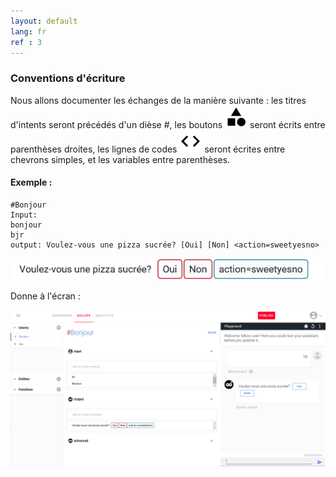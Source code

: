 ```yaml
---
layout: default
lang: fr
ref : 3
---
```


### Conventions d'écriture

Nous allons documenter les échanges de la manière suivante : les titres d'intents seront précédés d'un dièse #, les boutons ![image](/assets/images/category.png) seront écrits entre parenthèses droites, les lignes de codes ![image](/assets/images/chevrons.png)  seront écrites entre chevrons simples, et les variables entre parenthèses.


#### Exemple : 

    #Bonjour 
    Input: 
    bonjour
    bjr
    output: Voulez-vous une pizza sucrée? [Oui] [Non] <action=sweetyesno>


![image](/assets/images/voulez-vous-une-pizza-sucree.png) 

Donne à l'écran :

![image](assets\images\voulez-vous-une-pizza-sucree-total.png)






